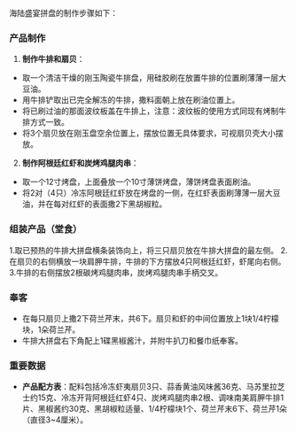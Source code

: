 海陆盛宴拼盘的制作步骤如下：
### 产品制作
1. **制作牛排和扇贝**：
- 取一个清洁干燥的刚玉陶瓷牛排盘，用硅胶刷在放置牛排的位置刷薄薄一层大豆油。
- 用牛排铲取出已完全解冻的牛排，撒料面朝上放在刷油位置上。
- 将已刷过油的那面波纹板盖在牛排上，注意：波纹板的使用方式同现有烤制牛排方式一致。
- 将3个扇贝放在刚玉盘空余位置上，摆放位置无具体要求，可视扇贝壳大小摆放。
2. **制作阿根廷红虾和炭烤鸡腿肉串**：
 - 取一个12寸烤盘，上面叠放一个10寸薄饼烤盘，薄饼烤盘表面刷油。
 - 将2对（4只）冷冻阿根廷红虾放在烤盘的一侧，在红虾表面刷薄薄一层大豆油，并在每对红虾的表面撒2下黑胡椒粒。
### 组装产品（堂食）
1.取已预热的牛排大拼盘横条装饰向上，将三只扇贝放在牛排大拼盘的最左侧。
2.在扇贝的右侧横放一块肩胛牛排，牛排的下方摆放4只阿根廷红虾，虾尾向右侧。
3.牛排的右侧摆放2根碳烤鸡腿肉串，炭烤鸡腿肉串手柄交叉。
### 奉客
- 在每只扇贝上撒2下荷兰芹末，共6下。扇贝和虾的中间位置放上1块1/4柠檬块，1朵荷兰芹。
- 牛排大拼盘右下角配上1碟黑椒酱汁，并附牛扒刀和餐巾纸奉客。
### 重要数据
- **产品配方表**：配料包括冷冻虾夷扇贝3只、蒜香黄油风味酱36克、马苏里拉芝士约15克、冷冻开背阿根廷红虾4只、炭烤鸡腿肉串2根、调味南美肩胛牛排1片、黑椒酱约30克、黑胡椒粒适量、1/4柠檬块1个、荷兰芹末6下、荷兰芹1朵（直径3~4厘米）。